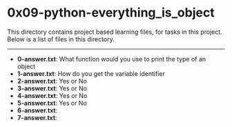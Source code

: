 # 0x09-python-everything_is_object

This directory contains project based learning files, for tasks in this project.
Below is a list of files in this directory.

---
- **0-answer.txt**: What function would you use to print the type of an object
- **1-answer.txt**: How do you get the variable identifier
- **2-answer.txt**: Yes or No
- **3-answer.txt**: Yes or No
- **4-answer.txt**: Yes or No
- **5-answer.txt**: Yes or No
- **6-answer.txt**:
- **7-answer.txt**:
